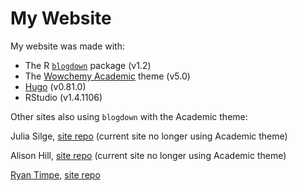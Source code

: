 # My Website

My website was made with:

- The R [`blogdown`](https://github.com/rstudio/blogdown/) package (v1.2)
- The [Wowchemy Academic](https://github.com/wowchemy/starter-hugo-academic) theme (v5.0)
- [Hugo](https://gohugo.io/) (v0.81.0)
- RStudio (v1.4.1106)


Other sites also using `blogdown` with the Academic theme:

Julia Silge, [site repo](https://github.com/juliasilge/juliasilge.com/tree/b0d1150a03b0e25b13bd1916b1343a0f575c4fad)
(current site no longer using Academic theme)

Alison Hill, [site repo](https://github.com/rbind/apreshill/tree/the-last-academic) (current site no longer using
Academic theme)

[Ryan Timpe](https://www.ryantimpe.com/), [site repo](https://github.com/ryantimpe/RTcom)
